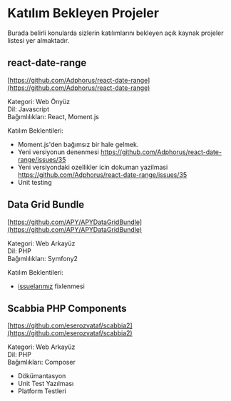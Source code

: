 # Katılım Bekleyen Projeler

Burada belirli konularda sizlerin katılımlarını bekleyen açık kaynak projeler listesi yer almaktadır.

## react-date-range

[https://github.com/Adphorus/react-date-range](https://github.com/Adphorus/react-date-range)

Kategori: Web Önyüz  
Dil: Javascript   
Bağımlılıkları: React, Moment.js

Katılım Beklentileri:

- Moment.js'den bağımsız bir hale gelmek.
- Yeni versiyonun denenmesi https://github.com/Adphorus/react-date-range/issues/35
- Yeni versiyondaki ozellikler icin dokuman yazilmasi https://github.com/Adphorus/react-date-range/issues/35
- Unit testing


## Data Grid Bundle

[https://github.com/APY/APYDataGridBundle](https://github.com/APY/APYDataGridBundle)

Kategori: Web Arkayüz   
Dil: PHP   
Bağımlılıkları: Symfony2   

Katılım Beklentileri:

- [issuelarımız](https://github.com/APY/APYDataGridBundle/issues) fixlenmesi

## Scabbia PHP Components

[https://github.com/eserozvataf/scabbia2](https://github.com/eserozvataf/scabbia2)

Kategori: Web Arkayüz   
Dil: PHP   
Bağımlıkları: Composer

- Dökümantasyon
- Unit Test Yazılması
- Platform Testleri
